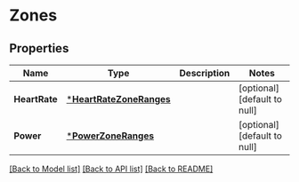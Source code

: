 # Zones

## Properties
Name | Type | Description | Notes
------------ | ------------- | ------------- | -------------
**HeartRate** | [***HeartRateZoneRanges**](HeartRateZoneRanges.md) |  | [optional] [default to null]
**Power** | [***PowerZoneRanges**](PowerZoneRanges.md) |  | [optional] [default to null]

[[Back to Model list]](../README.md#documentation-for-models) [[Back to API list]](../README.md#documentation-for-api-endpoints) [[Back to README]](../README.md)
